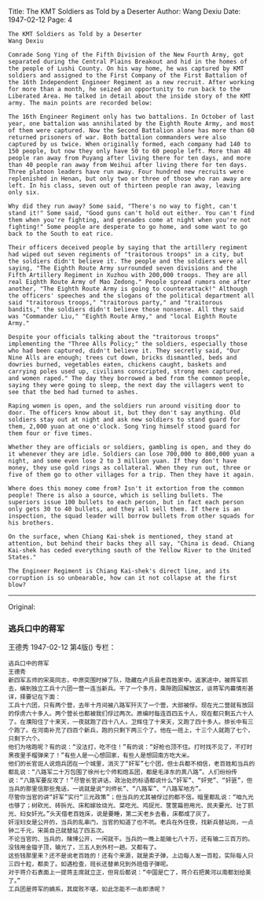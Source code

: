 Title: The KMT Soldiers as Told by a Deserter
Author: Wang Dexiu
Date: 1947-02-12
Page: 4

    The KMT Soldiers as Told by a Deserter
    Wang Dexiu

    Comrade Song Ying of the Fifth Division of the New Fourth Army, got separated during the Central Plains Breakout and hid in the homes of the people of Lushi County. On his way home, he was captured by KMT soldiers and assigned to the First Company of the First Battalion of the 16th Independent Engineer Regiment as a new recruit. After working for more than a month, he seized an opportunity to run back to the Liberated Area. He talked in detail about the inside story of the KMT army. The main points are recorded below:

    The 16th Engineer Regiment only has two battalions. In October of last year, one battalion was annihilated by the Eighth Route Army, and most of them were captured. Now the Second Battalion alone has more than 60 returned prisoners of war. Both battalion commanders were also captured by us twice. When originally formed, each company had 140 to 150 people, but now they only have 50 to 60 people left. More than 48 people ran away from Puyang after living there for ten days, and more than 40 people ran away from Weihui after living there for ten days. Three platoon leaders have run away. Four hundred new recruits were replenished in Henan, but only two or three of those who ran away are left. In his class, seven out of thirteen people ran away, leaving only six.

    Why did they run away? Some said, "There's no way to fight, can't stand it!" Some said, "Good guns can't hold out either. You can't find them when you're fighting, and grenades come at night when you're not fighting!" Some people are desperate to go home, and some want to go back to the South to eat rice.

    Their officers deceived people by saying that the artillery regiment had wiped out seven regiments of "traitorous troops" in a city, but the soldiers didn't believe it. The people and the soldiers were all saying, "The Eighth Route Army surrounded seven divisions and the Fifth Artillery Regiment in Xuzhou with 200,000 troops. They are all real Eighth Route Army of Mao Zedong." People spread rumors one after another, "The Eighth Route Army is going to counterattack!" Although the officers' speeches and the slogans of the political department all said "traitorous troops," "traitorous party," and "traitorous bandits," the soldiers didn't believe those nonsense. All they said was "Commander Liu," "Eighth Route Army," and "local Eighth Route Army."

    Despite your officials talking about the "traitorous troops" implementing the "Three Alls Policy;" the soldiers, especially those who had been captured, didn't believe it. They secretly said, "Our Nine Alls are enough; trees cut down, bricks dismantled, beds and dowries burned, vegetables eaten, chickens caught, baskets and carrying poles used up, civilians conscripted, strong men captured, and women raped." The day they borrowed a bed from the common people, saying they were going to sleep, the next day the villagers went to see that the bed had turned to ashes.

    Raping women is open, and the soldiers run around visiting door to door. The officers know about it, but they don't say anything. Old soldiers stay out at night and ask new soldiers to stand guard for them, 2,000 yuan at one o'clock. Song Ying himself stood guard for them four or five times.

    Whether they are officials or soldiers, gambling is open, and they do it whenever they are idle. Soldiers can lose 700,000 to 800,000 yuan a night, and some even lose 2 to 3 million yuan. If they don't have money, they use gold rings as collateral. When they run out, three or five of them go to other villages for a trip. Then they have it again.

    Where does this money come from? Isn't it extortion from the common people! There is also a source, which is selling bullets. The superiors issue 100 bullets to each person, but in fact each person only gets 30 to 40 bullets, and they all sell them. If there is an inspection, the squad leader will borrow bullets from other squads for his brothers.

    On the surface, when Chiang Kai-shek is mentioned, they stand at attention, but behind their backs they all say, "China is dead. Chiang Kai-shek has ceded everything south of the Yellow River to the United States."

    The Engineer Regiment is Chiang Kai-shek's direct line, and its corruption is so unbearable, how can it not collapse at the first blow?



<hr /> 

Original: 


### 逃兵口中的蒋军
王德秀
1947-02-12
第4版()
专栏：

    逃兵口中的蒋军
    王德秀
    新四军五师的宋英同志，中原突围时掉了队，隐藏在卢氏县老百姓家中。返家途中，被蒋军抓去，编到独立工兵十六团一营一连当新兵。干了一个多月，乘隙跑回解放区，谈蒋军内幕情形甚详，择要记在下面：
    工兵十六团，只有两个营，去年十月间被八路军歼灭了一个营，大部被俘。现在光二营就有放回的俘虏六十多人。两个营长也都被我们俘过两次。原编时每连百四五十人，现在都只剩五六十人了。在濮阳住了十来天，一夜就跑了四十八人，卫辉住了十来天，又跑了四十多人。排长中有三个跑了。在河南补充了四百个新兵，跑的只剩下两三个了。他在一班上，十三个人就跑了七个，只剩下六个。
    他们为啥跑呢？有的说：“没法打，吃不住！”有的说：“好枪也顶不住。打时找不见了，不打时黑夜里手榴弹来了！”有些人是一心想回家，有些人是想回南方吃大米。
    他们的长官诳人说炮兵团在一个城里，消灭了“奸军”七个团，但士兵都不相信，老百姓和当兵的都乱说：“八路军二十万包围了徐州七个师和炮五团，都是毛泽东的真八路”。人们纷纷传说：“八路军要反攻了！”尽管长官讲话，政治处的标语都说什么“奸军”、“奸党”、“奸匪”，但当兵的那里信那些鬼话，一说就是说“刘师长”、“八路军”、“八路军地方”。
    尽管你当官的讲“奸军”实行“三光政策”；但当兵的尤其被俘过的都不信。暗里都乱说：“咱九光也够了；树砍光、砖拆光、床和嫁妆烧光、菜吃光、鸡捉光、筐筐扁担用光、民夫要光、壮丁抓光、妇女奸光。”头天借老百姓床，说是要睡，第二天老乡去看，床都成了灰了。
    奸淫妇女是公开的，当兵的乱串门，当官的知道了也不吭。老兵在外住夜，找新兵替站岗，一点钟二千元，宋英自己就替站了四五次。
    不论当官的、当兵的，赌博公开，一闲就干。当兵的一晚上能输七八十万，还有输二三百万的。没钱用金镏子顶，输光了，三五人到外村一趟。又都有了。
    这些钱那里来？还不是讹老百姓的！还有个来源，就是卖子弹，上边每人发一百粒，实际每人只三四十粒，都卖了。如遇检查，班长还替弟兄到外班借子弹呢。
    对于蒋介石表面上一提蒋主席就立正，但背后都说：“中国是亡了，蒋介石把黄河以南都划给美了。”
    工兵团是蒋军的嫡系，其腐败不堪，如此怎能不一击即溃呢？
